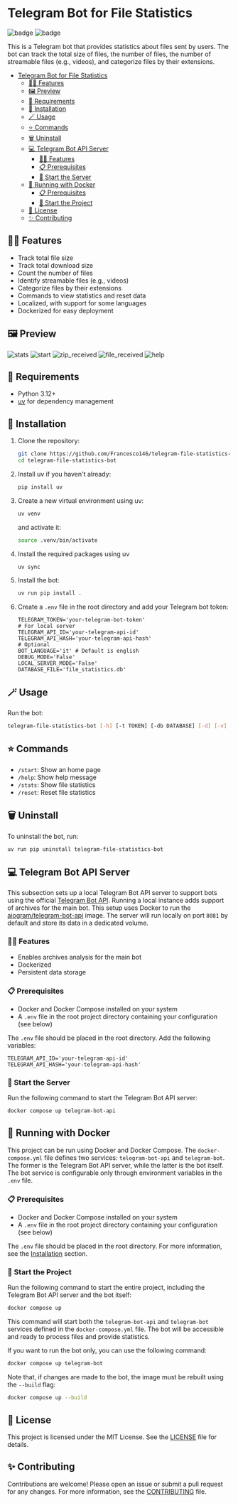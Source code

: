 # Telegram Bot for File Statistics
![badge](https://img.shields.io/endpoint?url=https://gist.githubusercontent.com/Francesco146/8ae3c1b877db1f59168ae0da0ad34d6b/raw/TFSB-pylint.json)
![badge](https://img.shields.io/endpoint?url=https://gist.githubusercontent.com/Francesco146/dcac56daf752bcf2f36ba98144fa3595/raw/TFSB-pytest.json)

This is a Telegram bot that provides statistics about files sent by users. The bot can track the total size of files, the number of files, the number of streamable files (e.g., videos), and categorize files by their extensions.

- [Telegram Bot for File Statistics](#telegram-bot-for-file-statistics)
  - [💪🏻 Features](#-features)
  - [🖼️ Preview](#️-preview)
  - [🚀 Requirements](#-requirements)
  - [🧩 Installation](#-installation)
  - [🪄 Usage](#-usage)
  - [⭐ Commands](#-commands)
  - [🗑️ Uninstall](#️-uninstall)
  - [💻 Telegram Bot API Server](#-telegram-bot-api-server)
    - [💪🏻 Features](#-features-1)
    - [📋 Prerequisites](#-prerequisites)
    - [🏁 Start the Server](#-start-the-server)
  - [🐳 Running with Docker](#-running-with-docker)
    - [📋 Prerequisites](#-prerequisites-1)
    - [🏁 Start the Project](#-start-the-project)
  - [📜 License](#-license)
  - [✨ Contributing](#-contributing)


## 💪🏻 Features

- Track total file size
- Track total download size
- Count the number of files
- Identify streamable files (e.g., videos)
- Categorize files by their extensions
- Commands to view statistics and reset data
- Localized, with support for some languages 
- Dockerized for easy deployment

## 🖼️ Preview

<img src="imgs/stats.png" alt="stats"/>
<img src="imgs/start.png" alt="start"/>
<img src="imgs/zip_received.png" alt="zip_received"/>
<img src="imgs/file_received.png" alt="file_received"/>
<img src="imgs/help.png" alt="help"/>

## 🚀 Requirements

- Python 3.12+
- [uv](https://github.com/astral-sh/uv) for dependency management

## 🧩 Installation

1. Clone the repository:
    ```sh
    git clone https://github.com/Francesco146/telegram-file-statistics-bot.git
    cd telegram-file-statistics-bot
    ```

2. Install uv if you haven't already:
    ```sh
    pip install uv
    ```

3. Create a new virtual environment using uv:
    ```sh
    uv venv
    ```
    and activate it:
    ```sh
    source .venv/bin/activate
    ```

4. Install the required packages using uv
    ```sh
    uv sync
    ```

5. Install the bot:
    ```sh
    uv run pip install .
    ```

6. Create a `.env` file in the root directory and add your Telegram bot token:
    ```env
    TELEGRAM_TOKEN='your-telegram-bot-token'
    # For local server
    TELEGRAM_API_ID='your-telegram-api-id'
    TELEGRAM_API_HASH='your-telegram-api-hash'
    # Optional
    BOT_LANGUAGE='it' # Default is english
    DEBUG_MODE='False'
    LOCAL_SERVER_MODE='False'
    DATABASE_FILE='file_statistics.db'
    ```

## 🪄 Usage

Run the bot:
```sh
telegram-file-statistics-bot [-h] [-t TOKEN] [-db DATABASE] [-d] [-v] [-l]
```

## ⭐ Commands

- `/start`: Show an home page
- `/help`: Show help message
- `/stats`: Show file statistics
- `/reset`: Reset file statistics

## 🗑️ Uninstall

To uninstall the bot, run:
```sh
uv run pip uninstall telegram-file-statistics-bot
```

## 💻 Telegram Bot API Server

This subsection sets up a local Telegram Bot API server to support bots using the official [Telegram Bot API](https://core.telegram.org/bots/api). Running a local instance adds support of archives for the main bot. This setup uses Docker to run the [aiogram/telegram-bot-api](https://hub.docker.com/r/aiogram/telegram-bot-api) image. The server will run locally on port `8081` by default and store its data in a dedicated volume.

### 💪🏻 Features

- Enables archives analysis for the main bot
- Dockerized
- Persistent data storage

### 📋 Prerequisites

- Docker and Docker Compose installed on your system
- A `.env` file in the root project directory containing your configuration (see below)

The `.env` file should be placed in the root directory. Add the following variables:

```env
TELEGRAM_API_ID='your-telegram-api-id'
TELEGRAM_API_HASH='your-telegram-api-hash'
```

### 🏁 Start the Server
Run the following command to start the Telegram Bot API server:

```bash
docker compose up telegram-bot-api
```

## 🐳 Running with Docker

This project can be run using Docker and Docker Compose. The `docker-compose.yml` file defines two services: `telegram-bot-api` and `telegram-bot`. The former is the Telegram Bot API server, while the latter is the bot itself. The bot service is configurable only through environment variables in the `.env` file.

### 📋 Prerequisites

- Docker and Docker Compose installed on your system
- A `.env` file in the root project directory containing your configuration (see below)

The `.env` file should be placed in the root directory. For more information, see the [Installation](#-installation) section.

### 🏁 Start the Project

Run the following command to start the entire project, including the Telegram Bot API server and the bot itself:

```bash
docker compose up
```
This command will start both the `telegram-bot-api` and `telegram-bot` services defined in the `docker-compose.yml` file. The bot will be accessible and ready to process files and provide statistics.

If you want to run the bot only, you can use the following command:

```bash
docker compose up telegram-bot
```

Note that, if changes are made to the bot, the image must be rebuilt using the `--build` flag:

```bash
docker compose up --build
```

## 📜 License

This project is licensed under the MIT License. See the [LICENSE](LICENSE) file for details.

## ✨ Contributing

Contributions are welcome! Please open an issue or submit a pull request for any changes. For more information, see the [CONTRIBUTING](CONTRIBUTING.md) file.
